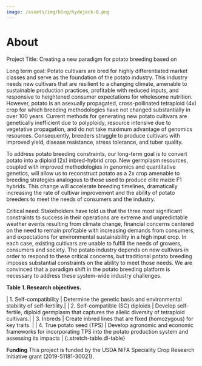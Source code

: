 ```yaml
---
image: /assets/img/blog/hydejack-8.png
---
```


# About

Project Title: Creating a new paradigm for potato breeding based on

Long term goal: Potato cultivars are bred for highly differentiated market classes and serve as the foundation of the potato industry. This industry needs new cultivars that are resilient to a changing climate, amenable to sustainable production practices, profitable with reduced inputs, and responsive to heightened consumer expectations for wholesome nutrition. However, potato is an asexually propagated, cross-pollinated tetraploid (4x) crop for which breeding methodologies have not changed substantially in over 100 years. Current methods for generating new potato cultivars are genetically inefficient due to polyploidy, resource intensive due to vegetative propagation, and do not take maximum advantage of genomics resources. Consequently, breeders struggle to produce cultivars with improved yield, disease resistance, stress tolerance, and tuber quality.

To address potato breeding constraints, our long-term goal is to convert potato into a diploid (2x) inbred-hybrid crop. New germplasm resources, coupled with improved methodologies in genomics and quantitative genetics, will allow us to reconstruct potato as a 2x crop amenable to breeding strategies analogous to those used to produce elite maize F1 hybrids. This change will accelerate breeding timelines, dramatically increasing the rate of cultivar improvement and the ability of potato breeders to meet the needs of consumers and the industry.

Critical need: Stakeholders have told us that the three most significant constraints to success in their operations are extreme and unpredictable weather events resulting from climate change, financial concerns centered on the need to remain profitable with increasing demands from consumers, and expectations for environmental sustainability in a high input crop. In each case, existing cultivars are unable to fulfill the needs of growers, consumers and society. The potato industry depends on new cultivars in order to respond to these critical concerns, but traditional potato breeding imposes substantial constraints on the ability to meet those needs. We are convinced that a paradigm shift in the potato breeding platform is necessary to address these system-wide industry challenges.

**Table 1. Research objectives.**


| 1. Self-compatibility | Determine the genetic basis and environmental stability of self-fertility.|
| 2. Self-compatible (SC) diploids | Develop self-fertile, diploid germplasm that captures the allelic diversity of tetraploid cultivars.|
| 3. Inbreds | Create inbred lines that are fixed (homozygous) for key traits. |
| 4. True potato seed (TPS) | Develop agronomic and economic frameworks for incorporating TPS into the potato production system and assessing its impacts |
{:.stretch-table.dl-table}



**Funding**
This project is funded by the USDA NIFA Speciality Crop Research Initiative grant (2019-51181-30021).
